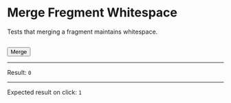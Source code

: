 # Merge Fregment Whitespace

Tests that merging a fragment maintains whitespace.

<div>
  <pre id="fragment" data-signals-result="0"></pre>
  <button data-on-click="@get('/tests/merge_fragment_whitespace/data')" class="btn">Merge</button>
  <hr />
  Result:
  <code data-text="$result">0</code>
  <hr />
  Expected result on click: <code>1</code>
</div>